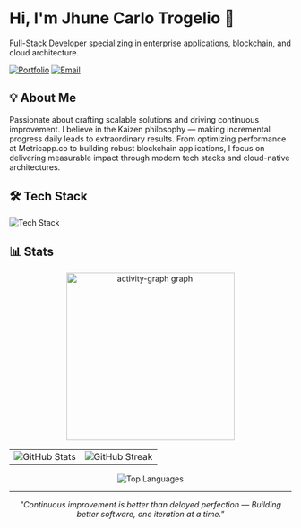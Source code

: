 # Hi, I'm Jhune Carlo Trogelio 👋

Full-Stack Developer specializing in enterprise applications, blockchain, and cloud architecture.

[![Portfolio](https://img.shields.io/badge/Portfolio-jhunecarlotrogelio.com-1c1c1c?style=flat-square)](https://jhunecarlotrogelio.com)
[![Email](https://img.shields.io/badge/Email-jhunecarlo.trogelio@gmail.com-1c1c1c?style=flat-square)](mailto:jhunecarlo.trogelio@gmail.com)

## 💡 About Me

Passionate about crafting scalable solutions and driving continuous improvement. I believe in the Kaizen philosophy — making incremental progress daily leads to extraordinary results. From optimizing performance at Metricapp.co to building robust blockchain applications, I focus on delivering measurable impact through modern tech stacks and cloud-native architectures.

## 🛠️ Tech Stack

<p>
<img src="https://skillicons.dev/icons?i=js,ts,react,nextjs,vue,nodejs,nestjs,express,postgresql,mongodb,aws,docker,rust,tailwind,laravel,symfony,nuxtjs,redux,angular,gcp,git,graphql,vitest,sequelize,supabase,postman,cloudflare,firebase,figma,astro" alt="Tech Stack" />
</p>

## 📊 Stats

<p align="center"> 
  <img src="https://github-readme-activity-graph.vercel.app/graph?username=postnzt&radius=16&theme=react&area=true&order=5&line=6E3DE5&point=6E3DE5" height="300" alt="activity-graph graph"  />
</p>

<p align="center">
  <table>
    <tr>
      <td>
        <img src="https://github-readme-stats.vercel.app/api?username=postnzt&show_icons=true&theme=vue-dark&count_private=true&hide_border=true&bg_color=1c1c1c" alt="GitHub Stats" />
      </td>
      <td>
        <img src="https://github-readme-streak-stats.herokuapp.com/?user=postnzt&theme=vue-dark&hide_border=true&background=1c1c1c" alt="GitHub Streak" />
      </td>
    </tr>
  </table>
</p>

<p align="center">
  <img src="https://github-readme-stats.vercel.app/api/top-langs/?username=postnzt&layout=compact&theme=vue-dark&hide_border=true&bg_color=1c1c1c" alt="Top Languages" />

  
</p>

---

<p align="center"><i>"Continuous improvement is better than delayed perfection — Building better software, one iteration at a time."</i></p>
